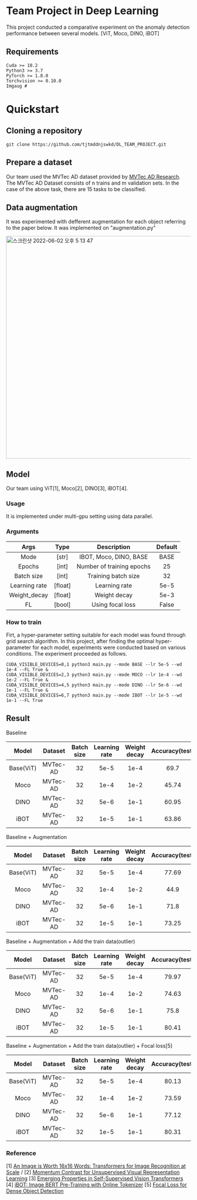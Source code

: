 # Team Project in Deep Learning 

This project conducted a comparative experiment on the anomaly detection performance between several models. [ViT, Moco, DINO, iBOT]


## Requirements 

```shell
Cuda >= 10.2
Python3 >= 3.7
PyTorch >= 1.8.0
Torchvision >= 0.10.0
Imgaug # 
``` 

# Quickstart 

## Cloning a repository 

```shell
git clone https://github.com/tjtmddnjswkd/DL_TEAM_PROJECT.git 
```

## Prepare a dataset

Our team used the MVTec AD dataset provided by [MVTec AD Research](https://www.mvtec.com/company/research/datasets/mvtec-ad). The MVTec AD Dataset consists of n trains and m validation sets. In the case of the above task, there are 15 tasks to be classified.


## Data augmentation 

It was experimented with defferent augmentation for each object referring to the paper below. It was implemented on "augmentation.py"

<img width="606" alt="스크린샷 2022-06-02 오후 5 13 47" src="https://user-images.githubusercontent.com/52492949/171585717-8631dc48-9439-4ab7-9659-e3e027820d19.png">


## Model 

Our team using ViT[1], Moco[2], DINO[3], iBOT[4]. 

### Usage 

It is implemented under multi-gpu setting using data parallel. 

### Arguments 

| Args 	| Type 	| Description 	| Default|
|:---------:|:--------:|:----------------------------------------------------:|:-----:|
| Mode 	| [str] 	| IBOT, Moco, DINO, BASE | BASE|
| Epochs 	| [int] 	| Number of training epochs| 25|
| Batch size | [int]	| Training batch size| 32|
| Learning rate 	| [float]	| Learning rate| 	5e-5|
| Weight_decay 	| [float]	| Weight decay | 5e-3|
| FL 	| [bool]	| Using focal loss | False|

### How to train 

Firt, a hyper-parameter setting suitable for each model was found through grid search algorithm. In this project, after finding the optimal hyper-parameter for each model, experiments were conducted based on various conditions. The experiment proceeded as follows. 

```shell 
CUDA_VISIBLE_DEVICES=0,1 python3 main.py --mode BASE --lr 5e-5 --wd 1e-4 --FL True & 
CUDA_VISIBLE_DEVICES=2,3 python3 main.py --mode MOCO --lr 1e-4 --wd 1e-2 --FL True &
CUDA_VISIBLE_DEVICES=4,5 python3 main.py --mode DINO --lr 5e-6 --wd 1e-1 --FL True &
CUDA_VISIBLE_DEVICES=6,7 python3 main.py --mode IBOT --lr 1e-5 --wd 1e-1 --FL True 
```

## Result 

Baseline 

| Model 	| Dataset 	| Batch size | Learning rate | Weight decay | Accuracy(test) 	|
|:---------:|:--------:|:---------------------------------------:|:-----:|:---:|:---:|
| Base(ViT) 	| MVTec-AD 	| 32 | 5e-5 	| 1e-4 | 69.7 |
| Moco 	| MVTec-AD  	| 32 | 1e-4 	| 1e-2 | 45.74|
| DINO	| MVTec-AD  	| 32 | 5e-6 	| 1e-1| 60.95|
| iBOT 	| MVTec-AD  	| 32 | 1e-5 	| 1e-1 | 63.86|

Baseline + Augmentation 

| Model 	| Dataset 	| Batch size | Learning rate | Weight decay | Accuracy(test) 	|
|:---------:|:--------:|:---------------------------------------:|:-----:|:---:|:---:|
| Base(ViT) 	| MVTec-AD 	| 32 | 5e-5 	| 1e-4 | 77.69 |
| Moco 	| MVTec-AD  	| 32 |  1e-4	| 1e-2 | 44.9 |
| DINO	| MVTec-AD  	| 32 | 5e-6 	| 1e-1| 71.8|
| iBOT 	| MVTec-AD  	| 32 |  1e-5 	| 1e-1 | 73.25|

Baseline + Augmentation + Add the train data(outlier) 

| Model 	| Dataset 	| Batch size | Learning rate | Weight decay | Accuracy(test) 	|
|:---------:|:--------:|:---------------------------------------:|:-----:|:---:|:---:|
| Base(ViT) 	| MVTec-AD 	| 32 |  5e-5	| 1e-4| 79.97 |
| Moco 	| MVTec-AD  	| 32 |  1e-4	| 1e-2 | 74.63 |
| DINO	| MVTec-AD  	| 32 | 5e-6 	| 1e-1| 75.8|
| iBOT 	| MVTec-AD  	| 32 | 1e-5 	| 1e-1 | 80.41|

Baseline + Augmentation + Add the train data(outlier) + Focal loss[5] 

| Model 	| Dataset 	| Batch size | Learning rate | Weight decay | Accuracy(test) 	|
|:---------:|:--------:|:---------------------------------------:|:-----:|:---:|:---:|
| Base(ViT) 	| MVTec-AD 	| 32 |  	  5e-5	| 1e-4 | 80.13 |
| Moco 	| MVTec-AD  	| 32 |  	1e-4	| 1e-2 | 73.59 |
| DINO	| MVTec-AD  	| 32 |  	5e-6 	| 1e-1| 77.12|
| iBOT 	| MVTec-AD  	| 32 |  	1e-5 	| 1e-1 | 80.31|





### Reference 

[1] [An Image is Worth 16x16 Words: Transformers for Image Recognition at Scale](https://arxiv.org/abs/2010.11929) /
[2] [Momentum Contrast for Unsupervised Visual Representation Learning](https://arxiv.org/abs/1911.05722)
[3] [Emerging Properties in Self-Supervised Vision Transformers](https://arxiv.org/abs/2104.14294)
[4] [iBOT: Image BERT Pre-Training with Online Tokenizer](https://arxiv.org/abs/2111.07832)
[5] [Focal Loss for Dense Object Detection](https://arxiv.org/abs/1708.02002)




















